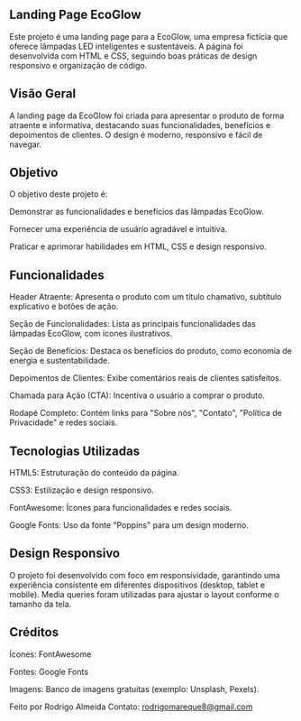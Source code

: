 ## Landing Page EcoGlow

Este projeto é uma landing page para a EcoGlow, uma empresa fictícia que oferece lâmpadas LED inteligentes e sustentáveis. A página foi desenvolvida com HTML e CSS, seguindo boas práticas de design responsivo e organização de código.

## Visão Geral
A landing page da EcoGlow foi criada para apresentar o produto de forma atraente e informativa, destacando suas funcionalidades, benefícios e depoimentos de clientes. O design é moderno, responsivo e fácil de navegar.

## Objetivo
O objetivo deste projeto é:

Demonstrar as funcionalidades e benefícios das lâmpadas EcoGlow.

Fornecer uma experiência de usuário agradável e intuitiva.

Praticar e aprimorar habilidades em HTML, CSS e design responsivo.

## Funcionalidades
Header Atraente: Apresenta o produto com um título chamativo, subtítulo explicativo e botões de ação.

Seção de Funcionalidades: Lista as principais funcionalidades das lâmpadas EcoGlow, com ícones ilustrativos.

Seção de Benefícios: Destaca os benefícios do produto, como economia de energia e sustentabilidade.

Depoimentos de Clientes: Exibe comentários reais de clientes satisfeitos.

Chamada para Ação (CTA): Incentiva o usuário a comprar o produto.

Rodapé Completo: Contém links para "Sobre nós", "Contato", "Política de Privacidade" e redes sociais.

## Tecnologias Utilizadas
HTML5: Estruturação do conteúdo da página.

CSS3: Estilização e design responsivo.

FontAwesome: Ícones para funcionalidades e redes sociais.

Google Fonts: Uso da fonte "Poppins" para um design moderno.

## Design Responsivo
O projeto foi desenvolvido com foco em responsividade, garantindo uma experiência consistente em diferentes dispositivos (desktop, tablet e mobile). Media queries foram utilizadas para ajustar o layout conforme o tamanho da tela.

## Créditos
Ícones: FontAwesome

Fontes: Google Fonts

Imagens: Banco de imagens gratuitas (exemplo: Unsplash, Pexels).


Feito por Rodrigo Almeida
Contato: rodrigomareque8@gmail.com
